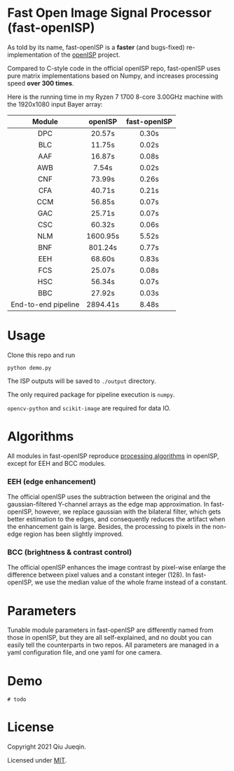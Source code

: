 # Fast Open Image Signal Processor (fast-openISP)

As told by its name, fast-openISP is a **faster** (and bugs-fixed) re-implementation of the [openISP](https://github.com/cruxopen/openISP) project.

Compared to C-style code in the official openISP repo, fast-openISP uses pure matrix implementations based on Numpy, and increases processing speed **over 300 times**.

Here is the running time in my Ryzen 7 1700 8-core 3.00GHz machine with the 1920x1080 input Bayer array:

|Module             |openISP |fast-openISP|
|:-----------------:|:------:|:----------:|
|DPC                |20.57s  |0.30s       |
|BLC                |11.75s  |0.02s       |
|AAF                |16.87s  |0.08s       |
|AWB                |7.54s   |0.02s       |
|CNF                |73.99s  |0.26s       |
|CFA                |40.71s  |0.21s       |
|CCM                |56.85s  |0.07s       |
|GAC                |25.71s  |0.07s       |
|CSC                |60.32s  |0.06s       |
|NLM                |1600.95s|5.52s       |
|BNF                |801.24s |0.77s       |
|EEH                |68.60s  |0.83s       |
|FCS                |25.07s  |0.08s       |
|HSC                |56.34s  |0.07s       |
|BBC                |27.92s  |0.03s       |
|End-to-end pipeline|2894.41s|8.48s       |


# Usage

Clone this repo and run

```
python demo.py
```

The ISP outputs will be saved to `./output` directory.

The only required package for pipeline execution is `numpy`. 

`opencv-python` and `scikit-image` are required for data IO. 


# Algorithms

All modules in fast-openISP reproduce [processing algorithms](https://github.com/cruxopen/openISP/blob/master/docs/Image%20Signal%20Processor.pdf) in openISP, except for EEH and BCC modules.

### EEH (edge enhancement)

The official openISP uses the subtraction between the original and the gaussian-filtered Y-channel arrays as the edge map approximation. In fast-openISP, however, we replace gaussian with the bilateral filter, which gets better estimation to the edges, and consequently reduces the artifact when the enhancement gain is large. Besides, the processing to pixels in the non-edge region has been slightly improved.

### BCC (brightness & contrast control)

The official openISP enhances the image contrast by pixel-wise enlarge the difference between pixel values and a constant integer (128). In fast-openISP, we use the median value of the whole frame instead of a constant.


# Parameters

Tunable module parameters in fast-openISP are differently named from those in openISP, but they are all self-explained, and no doubt you can easily tell the counterparts in two repos. All parameters are managed in a yaml configuration file, and one yaml for one camera.

# Demo

`# todo`


# License

Copyright 2021 Qiu Jueqin.

Licensed under [MIT](http://opensource.org/licenses/MIT).
